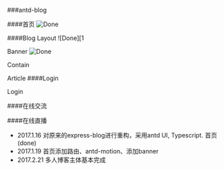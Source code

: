 [1]:https://cdn2.iconfinder.com/static/b8f60f4d8c7eba9114a36481bae51c41/assets/img/checkmark-green.png
###antd-blog

####首页 ![Done][1]

####Blog
Layout ![Done][1

Banner ![Done][1]

Contain

Article
####Login

Login

####在线交流

####在线直播




* 2017.1.16 对原来的express-blog进行重构，采用antd UI, Typescript.
首页(done)
* 2017.1.19 首页添加路由、antd-motion、添加banner
* 2017.2.21 多人博客主体基本完成